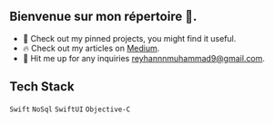 ## Bienvenue sur mon répertoire 👋.

- 📌 Check out my pinned projects, you might find it useful.
- 🔥 Check out my articles on [Medium](https://medium.com/@reyhanmuhammadl).
- 📧 Hit me up for any inquiries <a href="mailto:reyhannnmuhammad9@gmail.com">reyhannnmuhammad9@gmail.com</a>.

## Tech Stack 
`Swift` `NoSql` `SwiftUI` `Objective-C`
